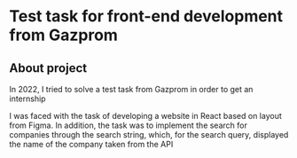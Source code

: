 # Test task for front-end development from Gazprom

## About project
In 2022, I tried to solve a test task from Gazprom in order to get an internship

I was faced with the task of developing a website in React based on layout from Figma. In addition, the task was to implement the search for companies through the search string, which, for the search query, displayed the name of the company taken from the API
